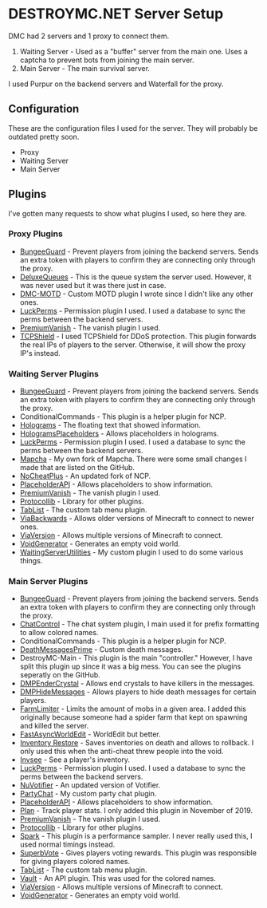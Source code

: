 # DESTROYMC.NET Server Setup

DMC had 2 servers and 1 proxy to connect them.
1. Waiting Server - Used as a "buffer" server from the main one. Uses a captcha to prevent bots from joining the main server.
2. Main Server - The main survival server.

I used Purpur on the backend servers and Waterfall for the proxy.

## Configuration
These are the configuration files I used for the server. They will probably be outdated pretty soon.
* Proxy
* Waiting Server
* Main Server

## Plugins
I've gotten many requests to show what plugins I used, so here they are.

### Proxy Plugins
* [BungeeGuard](https://github.com/lucko/BungeeGuard) - Prevent players from joining the backend servers. Sends an extra token with players to confirm they are connecting only through the proxy.
* [DeluxeQueues](https://www.spigotmc.org/resources/deluxequeues-20-sale-titlebars-actionbars-donor-bypass-and-more.69390/) - This is the queue system the server used. However, it was never used but it was there just in case.
* [DMC-MOTD](https://github.com/DESTROYMC-NET/DMC-MOTD) - Custom MOTD plugin I wrote since I didn't like any other ones.
* [LuckPerms](https://luckperms.net/) - Permission plugin I used. I used a database to sync the perms between the backend servers.
* [PremiumVanish](https://www.spigotmc.org/resources/premiumvanish-stay-hidden-bungee-support.14404/) - The vanish plugin I used.
* [TCPShield](https://github.com/TCPShield/RealIP) - I used TCPShield for DDoS protection. This plugin forwards the real IPs of players to the server. Otherwise, it will show the proxy IP's instead.
### Waiting Server Plugins
* [BungeeGuard](https://github.com/lucko/BungeeGuard) - Prevent players from joining the backend servers. Sends an extra token with players to confirm they are connecting only through the proxy.
* ConditionalCommands - This plugin is a helper plugin for NCP.
* [Holograms](https://www.spigotmc.org/resources/holograms.4924/) - The floating text that showed information.
* [HologramsPlaceholders](https://www.spigotmc.org/resources/holograms-placeholders.19813/) - Allows placeholders in holograms.
* [LuckPerms](https://luckperms.net/) - Permission plugin I used. I used a database to sync the perms between the backend servers.
* [Mapcha](https://github.com/DESTROYMC-NET/mapcha) - My own fork of Mapcha. There were some small changes I made that are listed on the GitHub.
* [NoCheatPlus](https://www.mc-market.org/resources/475/) - An updated fork of NCP.
* [PlaceholderAPI](https://www.spigotmc.org/resources/placeholderapi.6245/) - Allows placeholders to show information.
* [PremiumVanish](https://www.spigotmc.org/resources/premiumvanish-stay-hidden-bungee-support.14404/) - The vanish plugin I used.
* [Protocollib](https://www.spigotmc.org/resources/protocollib.1997/) - Library for other plugins.
* [TabList](https://www.spigotmc.org/resources/animated-tab-tablist.46229/) - The custom tab menu plugin.
* [ViaBackwards](https://www.spigotmc.org/resources/viabackwards.27448/) - Allows older versions of Minecraft to connect to newer ones.
* [ViaVersion](https://www.spigotmc.org/resources/viaversion.19254/) - Allows multiple versions of Minecraft to connect.
* [VoidGenerator](https://www.spigotmc.org/resources/voidgenerator.25391/) - Generates an empty void world.
* [WaitingServerUtilities](https://github.com/DESTROYMC-NET/WaitingServerUtilities) - My custom plugin I used to do some various things.
### Main Server Plugins
* [BungeeGuard](https://github.com/lucko/BungeeGuard) - Prevent players from joining the backend servers. Sends an extra token with players to confirm they are connecting only through the proxy.
* [ChatControl](https://www.spigotmc.org/resources/chatcontrol%E2%84%A2-the-ultimate-chat-plugin-500-000-downloads-1-2-5-1-16-2.271/) - The chat system plugin, I main used it for prefix formatting to allow colored names.
* ConditionalCommands - This plugin is a helper plugin for NCP.
* [DeathMessagesPrime](https://www.spigotmc.org/resources/deathmessagesprime.3789/) - Custom death messages.
* DestroyMC-Main - This plugin is the main "controller." However, I have split this plugin up since it was a big mess. You can see the plugins seperatly on the GitHub.
* [DMPEnderCrystal](https://www.spigotmc.org/resources/dmpendercrystal.74768/) - Allows end crystals to have killers in the messages.
* [DMPHideMessages](https://www.spigotmc.org/resources/dmphidemessages.43080/) - Allows players to hide death messages for certain players.
* [FarmLimiter](https://www.spigotmc.org/resources/farm-limiter.1419/) - Limits the amount of mobs in a given area. I added this originally because someone had a spider farm that kept on spawning and killed the server.
* [FastAsyncWorldEdit](https://www.spigotmc.org/resources/fast-async-worldedit.13932/) - WorldEdit but better.
* [Inventory Restore](https://www.spigotmc.org/resources/inventory-restore-remastered.22027/) - Saves inventories on death and allows to rollback. I only used this when the anti-cheat threw people into the void.
* [Invsee](https://www.spigotmc.org/resources/invsee.60500/) - See a player's inventory.
* [LuckPerms](https://luckperms.net/) - Permission plugin I used. I used a database to sync the perms between the backend servers.
* [NuVotifier](https://www.spigotmc.org/resources/nuvotifier.13449/) - An updated version of Votifier.
* [PartyChat](https://github.com/DESTROYMC-NET/PartyChat) - My custom party chat plugin.
* [PlaceholderAPI](https://www.spigotmc.org/resources/placeholderapi.6245/) - Allows placeholders to show information.
* [Plan](https://www.spigotmc.org/resources/plan-player-analytics.32536/) - Track player stats. I only added this plugin in November of 2019.
* [PremiumVanish](https://www.spigotmc.org/resources/premiumvanish-stay-hidden-bungee-support.14404/) - The vanish plugin I used.
* [Protocollib](https://www.spigotmc.org/resources/protocollib.1997/) - Library for other plugins.
* [Spark](https://www.spigotmc.org/resources/spark.57242/) - This plugin is a performance sampler. I never really used this, I used normal timings instead.
* [SuperbVote](https://www.spigotmc.org/resources/superbvote.11626/) - Gives players voting rewards. This plugin was responsible for giving players colored names.
* [TabList](https://www.spigotmc.org/resources/animated-tab-tablist.46229/) - The custom tab menu plugin.
* [Vault](https://www.spigotmc.org/resources/vault.34315/) - An API plugin. This was used for the colored names.
* [ViaVersion](https://www.spigotmc.org/resources/viaversion.19254/) - Allows multiple versions of Minecraft to connect.
* [VoidGenerator](https://www.spigotmc.org/resources/voidgenerator.25391/) - Generates an empty void world.
